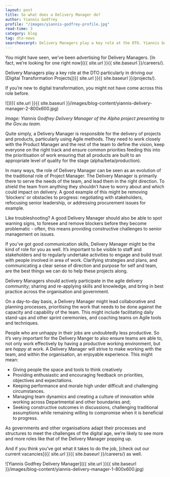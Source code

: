 ```yaml
---
layout: post
title: So what does a Delivery Manager do?
author: Yiannis Godfrey
profile: "/images/yiannis-godfrey-profile.jpg"
read-time: 3
category: blog
tag: dto-news
searchexcerpt: Delivery Managers play a key role at the DTO. Yiannis Godfrey reveals what the role of a Delivery Manager is and what they do.
---
```

You might have seen, we’ve been advertising for Delivery Managers. [In fact, we’re looking for one right now]({{ site.url }}{{ site.baseurl }}/careers/).

Delivery Managers play a key role at the DTO particularly in driving our [Digital Transformation Projects]({{ site.url }}{{ site.baseurl }}/projects/). 

If you’re new to digital transformation, you might not have come across this role before. 

![]({{ site.url }}{{ site.baseurl }}/images/blog-content/yiannis-delivery-manager-2-800x600.jpg)

*Image: Yiannis Godfrey Delivery Manager of the Alpha project presenting to the Gov.au team.* 

Quite simply, a Delivery Manager is responsible for the delivery of projects and products, particularly using Agile methods. They need to work closely with the Product Manager and the rest of the team to define the vision, keep everyone on the right track and ensure common priorities feeding this into the prioritisation of work ensuring that all products are built to an appropriate level of quality for the stage (alpha/beta/production).

In many ways, the role of Delivery Manager can be seen as an evolution of the traditional role of Project Manager. The Delivery Manager is primarily there to serve the needs of the team, and lead them in the right direction. To shield the team from anything they shouldn’t have to worry about and which could impact on delivery. A good example of this might be removing ‘blockers’ or obstacles to progress: negotiating with stakeholders, refocusing senior leadership, or addressing procurement issues for example.

Like troubleshooting? A good Delivery Manager should also be able to spot warning signs, to foresee and remove blockers before they become problematic - often, this means providing constructive challenges to senior management on issues. 

If you’ve got good communication skills, Delivery Manager might be the kind of role for you as well. It’s important to be visible to staff and stakeholders and to regularly undertake activities to engage and build trust with people involved in area of work. Clarifying strategies and plans, and communicating a clear sense of direction and purpose for self and team, are the best things we can do to help these projects along.

Delivery Managers should actively participate in the agile delivery community; sharing and re-applying skills and knowledge, and bring in best practice across the organisation and government. 

On a day-to-day basis, a Delivery Manager might lead collaborative and planning processes, prioritising the work that needs to be done against the capacity and capability of the team. This might include facilitating daily stand-ups and other sprint ceremonies, and coaching teams on Agile tools and techniques.

People who are unhappy in their jobs are undoubtedly less productive. So it’s very important for the Delivery Manger to also ensure teams are able to, not only work effectively by having a productive working environment, but are *happy* at work. A Delivery Manager will strive to make working with the team, and within the organisation, an enjoyable experience. This might mean: 

* Giving people the space and tools to think creatively
* Providing enthusiastic and encouraging feedback on priorities, objectives and expectations. 
* Keeping performance and morale high under difficult and challenging circumstances.
* Managing team dynamics and creating a culture of innovation while working across Departmental and other boundaries and;
* Seeking constructive outcomes in discussions, challenging traditional assumptions while remaining  willing to compromise when it is beneficial to progress.

As governments and other organisations adapt their processes and structures to meet the challenges of the digital age, we’re likely to see more and more roles like that of the Delivery Manager popping up.

And if you think you’ve got what it takes to do the job, [check out our current vacancies]({{ site.url }}{{ site.baseurl }}/careers/) as well.

![Yiannis Godfrey Delivery Manager]({{ site.url }}{{ site.baseurl }}/images/blog-content/yiannis-delivery-manager-1-800x600.jpg)
